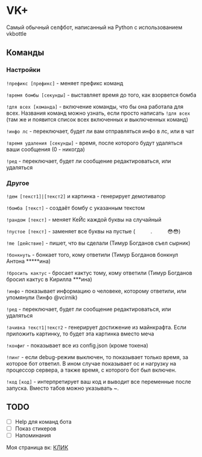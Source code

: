 # VK+
Самый обычный селфбот, написанный на Python с использованием vkbottle

## Команды

### Настройки
`!префикс [префикс]` - меняет префикс команд

`!время бомбы [секунды]` - выставляет время до того, как взорвется бомба

`!для всех [команда]` - включение команды, что бы она работала для всех. Названия команд можно узнать, если просто написать `!для всех` (там же и появится список всех включенных и выключенных команд)

`!инфо лс` - переключает, будет ли вам отправляться инфо в лс, или в чат

`!время удаления [секунды]` - время, после которого будут удаляться ваши сообщения (0 - никогда)

`!ред` - переключает, будет ли сообщение редактироваться, или удаляться

### Другое

`!дем [текст1]|[текст2]` и картинка - генерирует демотиватор

`!бомба [текст]` - создаёт бомбу с указанным текстом

`!рандом [текст]` - меняет КеЙс каждой буквы на случайный

`!пустое [текст]` - заменяет все буквы на пустые (⠀⠀⠀⠀.⠀⠀⠀⠀😳😳)

`!me [действие]` - пишет, что вы сделали (Тимур Богданов съел сырник)

`!бонкнуть` - бонкает того, кому ответили (Тимур Богданов бонкнул Антона \*\*\*\*\*ина)

`!бросить кактус` - бросает кактус тому, кому ответили (Тимур Богданов бросил кактус в Кирилла \*\*\*ина)

`!инфо` - показывает информацию о человеке, которому ответили, или упомянули (!инфо @vcirnik)

`!ред` - переключает, будет ли сообщение редактироваться, или удаляться

`!ачивка текст1|текст2` - генерирует достижение из майнкрафта. Если приложить картинку, то будет эта картинка вместо меча

`!конфиг` - показывает все из config.json (кроме токена)

`!пинг` - если debug-режим выключен, то показывает только время, за которое бот ответил. В ином случае показывает ос и нагрузку на процессор сервера, а также время, с которого бот был включен.

`!код`
`[код]` - интерпретирует ваш код и выводит все переменные после запуска. Вместо табов можно указывать ~.

## TODO
- [ ] Help для команд бота
- [ ] Показ стикеров
- [ ] Напоминания

Моя страница вк: [КЛИК](https://vk.com/tbogdanov96)
